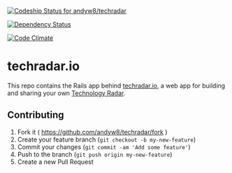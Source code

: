 [ ![Codeship Status for andyw8/techradar](https://codeship.io/projects/591ae180-02f3-0132-c1a0-6602e923814a/status)](https://codeship.io/projects/30336)

[![Dependency Status](https://dependencyci.com/github/andyw8/techradar/badge)](https://dependencyci.com/github/andyw8/techradar)

[![Code Climate](https://codeclimate.com/github/andyw8/techradar/badges/gpa.svg)](https://codeclimate.com/github/andyw8/techradar)

# techradar.io

This repo contains the Rails app behind [techradar.io](http://techradar.io),
a web app for building and sharing your own
[Technology Radar](https://www.thoughtworks.com/radar/faq).

## Contributing

1. Fork it ( https://github.com/andyw8/techradar/fork )
2. Create your feature branch (`git checkout -b my-new-feature`)
3. Commit your changes (`git commit -am 'Add some feature'`)
4. Push to the branch (`git push origin my-new-feature`)
5. Create a new Pull Request
